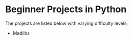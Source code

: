 # Beginner Projects in Python

The projects are listed below with varying difficulty levels;

- Madlibs

